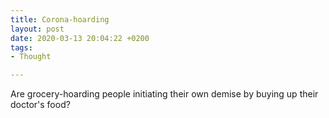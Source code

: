 ```yaml
---
title: Corona-hoarding
layout: post
date: 2020-03-13 20:04:22 +0200
tags:
- Thought

---
```

Are grocery-hoarding people initiating their own demise by buying up their doctor's food?